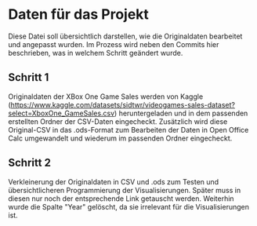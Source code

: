 # Daten für das Projekt
Diese Datei soll übersichtlich darstellen, wie die Originaldaten bearbeitet und angepasst wurden. Im Prozess wird neben den Commits hier beschrieben, was in welchem Schritt geändert wurde. 

## Schritt 1
Originaldaten der XBox One Game Sales werden von Kaggle (https://www.kaggle.com/datasets/sidtwr/videogames-sales-dataset?select=XboxOne_GameSales.csv) heruntergeladen und in dem passenden erstellten Ordner der CSV-Daten eingecheckt. Zusätzlich wird diese Original-CSV in das .ods-Format zum Bearbeiten der Daten in Open Office Calc umgewandelt und wiederum im passenden Ordner eingecheckt. 

## Schritt 2
Verkleinerung der Originaldaten in CSV und .ods zum Testen und übersichtlicheren Programmierung der Visualisierungen. Später muss in diesen nur noch der entsprechende Link getauscht werden. Weiterhin wurde die Spalte "Year" gelöscht, da sie irrelevant für die Visualisierungen ist. 